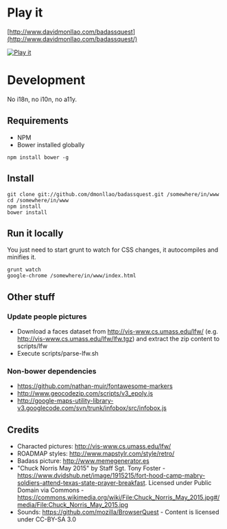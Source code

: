# Play it

[http://www.davidmonllao.com/badassquest](http://www.davidmonllao.com/badassquest/)

[![Play it](https://dmonllao.github.io/badassquest/img/readme-img1.png)](http://www.davidmonllao.com/badassquest/)

# Development

No i18n, no i10n, no a11y.

## Requirements
* NPM
* Bower installed globally

<!-- not displayed as a code block under a list unless we add something like this comment -->
    npm install bower -g

## Install

    git clone git://github.com/dmonllao/badassquest.git /somewhere/in/www
    cd /somewhere/in/www
    npm install
    bower install

## Run it locally

You just need to start grunt to watch for CSS changes, it autocompiles and minifies it.

    grunt watch
    google-chrome /somewhere/in/www/index.html

## Other stuff

### Update people pictures
* Download a faces dataset from http://vis-www.cs.umass.edu/lfw/ (e.g. http://vis-www.cs.umass.edu/lfw/lfw.tgz) and extract the zip content to scripts/lfw
* Execute scripts/parse-lfw.sh

### Non-bower dependencies
* https://github.com/nathan-muir/fontawesome-markers
* http://www.geocodezip.com/scripts/v3_epoly.js
* http://google-maps-utility-library-v3.googlecode.com/svn/trunk/infobox/src/infobox.js

## Credits
* Characted pictures: http://vis-www.cs.umass.edu/lfw/
* ROADMAP styles: http://www.mapstylr.com/style/retro/
* Badass picture: http://www.memegenerator.es
* "Chuck Norris May 2015" by Staff Sgt. Tony Foster - https://www.dvidshub.net/image/1915215/fort-hood-camp-mabry-soldiers-attend-texas-state-prayer-breakfast. Licensed under Public Domain via Commons - https://commons.wikimedia.org/wiki/File:Chuck_Norris_May_2015.jpg#/media/File:Chuck_Norris_May_2015.jpg
* Sounds: https://github.com/mozilla/BrowserQuest - Content is licensed under CC-BY-SA 3.0
